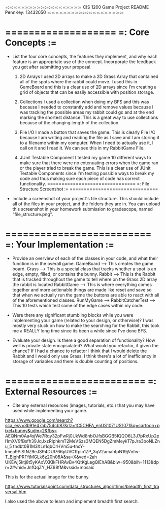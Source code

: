 =:=:=:=:=:=:=:=:=:=:=:=:=:=:=:=:=:=:=
CIS 1200 Game Project README
PennKey: 13432050
=:=:=:=:=:=:=:=:=:=:=:=:=:=:=:=:=:=:=

===================
=: Core Concepts :=
===================

- List the four core concepts, the features they implement, and why each feature
  is an appropriate use of the concept. Incorporate the feedback you got after
  submitting your proposal.

  1. 2D Arrays
  I used 2D arrays to make a 2D Grass Array that contained all of the spots
  where the rabbit could move. I used this in GameBoard and this is a clear use of 2D arrays since I'm
  creating a grid of objects that can be easily accessible with position storage.

  2. Collections
  I used a collection when doing my BFS and this was because I needed to constantly add and remove
  values because I was tracking the possible areas my rabbit could go and at the end marking the
  shortest distance. This is a great way to use collections because of the changing length of the collection.

  3. File I/O
  I made a button that saves the game. This is clearly File I/O because I am writing and reading the file as I save
  and I am storing it to a filename within my computer. When I need to actually use it, I call on it and I read it.
  We can see this in my RabbitGame File.


  4. JUnit Testable Component
    I tested my game 10 different ways to make sure that
    there were no extenuating errors when the game ran or the player tried to break the game.
    This is a clear use of JUnit Testable Components since I'm testing possible ways to break my code
    and thus making sure each piece of code has correct functionality.
===============================
=: File Structure Screenshot :=
===============================
- Include a screenshot of your project's file structure. This should include
  all of the files in your project, and the folders they are in. You can
  upload this screenshot in your homework submission to gradescope, named 
  "file_structure.png".

=========================
=: Your Implementation :=
=========================

- Provide an overview of each of the classes in your code, and what their
  function is in the overall game.
  GameBoard --> This creates the game board.
  Grass --> This is a special class that tracks whether a spot is an edge, empty, filled, or contains the bunny.
  Rabbit --> This is the Rabbit that is tracked throughout the game to tell where on the Grass 2D array
  the rabbit is located
  RabbitGame --> This is where everything comes together and more actionable things are made like reset and save
  so that when we actually run the game the buttons are able to react with all of the aforementioned classes.
  RunMyGame -->
  RabbitCatcherTest --> This 10 tests which test some of the edge cases within my code.

- Were there any significant stumbling blocks while you were implementing your
  game (related to your design, or otherwise)?
I was mostly very stuck on how to make the searching for the Rabbit, this took me a REALLY long time since
its been a while since I've done BFS.

- Evaluate your design. Is there a good separation of functionality? How well is
  private state encapsulated? What would you refactor, if given the chance?
If I had a chance to refactor I think that I would delete the Rabbit and I would only use Grass. I think
there's a lot of inefficiency in storage of variables and there is double counting of positions.

========================
=: External Resources :=
========================

- Cite any external resources (images, tutorials, etc.) that you may have used 
  while implementing your game.

https://www.google.com/search?sca_esv=3b91e47ab754cb87&rlz=1C5CHFA_enUS1071US1071&q=cartoon+pixel+bunny&udm=2&fbs=
AEQNm0Aa4sjWe7Rqy32pFwRj0UkWd8nbOJfsBGGB5IQQO6L3J7pRxUp2pI1mXV9fBsfh39JqJxzRlphkmT2MeVSzs3MQEN5DgZmMeykT7pJra3boNLZnu_5
tndbt0B1M3XLn1qbCrHVm5u-tncY-lmea9PiStNZ9eJS94DUI766pUVC1fpio1ZP_3qV2amahtpN19jVnfw-T_BjghPRTftMGLk6z20h08A&sa=X&ved=2ah
UKEwj5ktj8t5yKAxVXKlkFHRAvBv4QtKgLegQIEhAB&biw=950&bih=1113&dpr=2#vhid=JnfQqZY_HZ98fM&vssid=mosaic

This is for the actual image for the bunny.

https://www.tutorialspoint.com/data_structures_algorithms/breadth_first_traversal.htm

I also used the above to learn and implement breadth first search.
